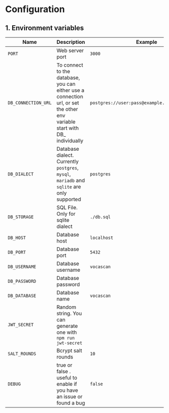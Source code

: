 # Configuration

## 1. Environment variables

| Name                | Description                                                                                                                 | Example                                        |
| ------------------- | --------------------------------------------------------------------------------------------------------------------------- | ---------------------------------------------- |
| `PORT`              | Web server port                                                                                                             | `3000`                                         |
| `DB_CONNECTION_URL` | To connect to the database, you can either use a connection url, or set the other env variable start with DB\_ individually | `postgres://user:pass@example.com:5432/dbname` |
| `DB_DIALECT`        | Database dialect. Currently `postgres`, `mysql`, `mariadb` and `sqlite` are only supported                                  | `postgres`                                     |
| `DB_STORAGE`        | SQL File. Only for sqlite dialect                                                                                           | `./db.sql`                                     |
| `DB_HOST`           | Database host                                                                                                               | `localhost`                                    |
| `DB_PORT`           | Database port                                                                                                               | `5432`                                         |
| `DB_USERNAME`       | Database username                                                                                                           | `vocascan`                                     |
| `DB_PASSWORD`       | Database password                                                                                                           |
| `DB_DATABASE`       | Database name                                                                                                               | `vocascan`                                     |
| `JWT_SECRET`        | Random string. You can generate one with `npm run jwt-secret`                                                               |                                                |
| `SALT_ROUNDS`       | Bcrypt salt rounds                                                                                                          | `10`                                           |
| `DEBUG`             | true or false . useful to enable if you have an issue or found a bug                                                        | `false`                                        |
